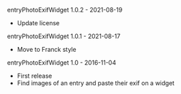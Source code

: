 entryPhotoExifWidget 1.0.2 - 2021-08-19
* Update license 

entryPhotoExifWidget 1.0.1 - 2021-08-17
* Move to Franck style

entryPhotoExifWidget 1.0 - 2016-11-04
* First release
* Find images of an entry and paste their exif on a widget